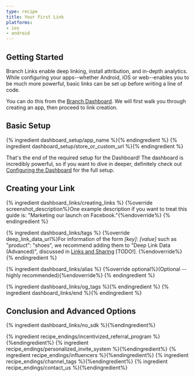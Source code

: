 ```yaml
---
type: recipe
title: Your First Link
platforms:
- ios
- android
---
```


## Getting Started

Branch Links enable deep linking, install attribution, and in-depth analytics. While configuring your apps--whether Android, iOS or web--enables you to be much more powerful, basic links can be set up before writing a line of code.

You can do this from the [Branch Dashboard](https://dashboard.branch.io/). We will first walk you through creating an app, then proceed to link creation.

## Basic Setup
{% ingredient dashboard_setup/app_name %}{% endingredient %}
{% ingredient dashboard_setup/store_or_custom_url %}{% endingredient %}

That's the end of the required setup for the Dashboard! The dashboard is incredibly powerful, so if you want to dive in deeper, definitely check out [Configuring the Dashboard](/domains/configuring_the_dashboard/{{page.platform}}/) for the full setup.


## Creating your Link

{% ingredient dashboard_links/creating_links %}
	{%override screenshot_description%}One example description if you want to treat this guide is: "Marketing our launch on Facebook."{%endoverride%}
{% endingredient %}

{% ingredient dashboard_links/tags %}
	{%override deep_link_data_url%}For information of the form *[key]*: *[value]* such as "product": "shoes", we recommend adding them to "Deep Link Data (Advanced)", discussed in [Links and Sharing](/domains/links_and_sharing/{{page.platform}}/#attaching-custom-data-to-links) [TODO!].
    {%endoverride%}
{% endingredient %}

{% ingredient dashboard_links/alias %}
	{%override optional%}(Optional -- highly recommended){%endoverride%}
{% endingredient %}

{% ingredient dashboard_links/og_tags %}{% endingredient %}
{% ingredient dashboard_links/end %}{% endingredient %}
<!--- /Creating your Link -->


## Conclusion and Advanced Options

{% ingredient dashboard_links/no_sdk %}{%endingredient%}

{% ingredient recipe_endings/incentivized_referral_program %}{%endingredient%}
{% ingredient recipe_endings/personalized_invite_system %}{%endingredient%}
{% ingredient recipe_endings/influencers %}{%endingredient%}
{% ingredient recipe_endings/channel_tags %}{%endingredient%}
{% ingredient recipe_endings/contact_us %}{%endingredient%}